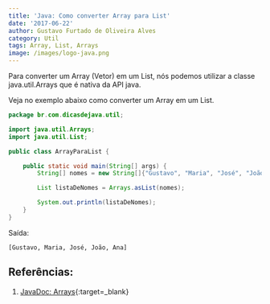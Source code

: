 ```yaml
---
title: 'Java: Como converter Array para List'
date: '2017-06-22'
author: Gustavo Furtado de Oliveira Alves
category: Util
tags: Array, List, Arrays
image: /images/logo-java.png
---
```


Para converter um Array (Vetor) em um List, nós podemos utilizar a classe java.util.Arrays
que é nativa da API java.

Veja no exemplo abaixo como converter um Array em um List.

```java
package br.com.dicasdejava.util;

import java.util.Arrays;
import java.util.List;

public class ArrayParaList {

	public static void main(String[] args) {
		String[] nomes = new String[]{"Gustavo", "Maria", "José", "João", "Ana"};

		List listaDeNomes = Arrays.asList(nomes);

		System.out.println(listaDeNomes);
	}
}
```

Saída:

```
[Gustavo, Maria, José, João, Ana]
```

## Referências:

1. [JavaDoc: Arrays](https://docs.oracle.com/javase/8/docs/api/java/util/Arrays.html){:target=\_blank}

